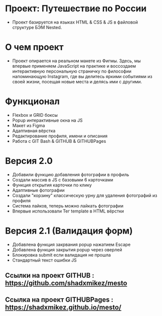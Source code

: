 # Проект: Путешествие по России
* Проект базируется на языках HTML & CSS & JS в файловой структуре БЭМ Nested.

# О чем проект
* Проект опирается на реальном макете из Фигмы. Здесь, мы впервые применяем JavaScript на практике и воссоздаем интерактивную персональную страничку по философии напоминающую Instagram, где вы делитесь яркими событиями из своей жизни, посещая новые места и делясь ими с другими.

# Функционал
* Flexbox и GRID боксы
* Popup интерактивные окна на JS
* Макет из Figma
* Адаптивная вёрстка
* Редактирование профиля, имени и описания
* Работа с GIT Bash & GITHUB & GITHUBPages

# Версия 2.0
* Добавили функцию добавления фотографии в профиль
* Создали массив в JS c базовыми 6 карточками
* Функция открытия карточки по клику
* Адаптивные фотографии 
* Создали "корзину" классическую урну для удаления фотографий из профиля
* Система лайков, теперь можно лайкать фотографии
* Впервые использовали Тег template в HTML вёрстки

# Версия 2.1 (Валидация форм)
* Добавлена функция закрвания popup нажатием Escape
* Добавлена функция закрытия popup через оверлей
* Блокировка submit если валидация не прошла
* Стандартный текст ошибки JS 


## Ссылки на проект GITHUB : https://github.com/shadxmikez/mesto
## Ссылка на проект GITHUBPages : https://shadxmikez.github.io/mesto/
